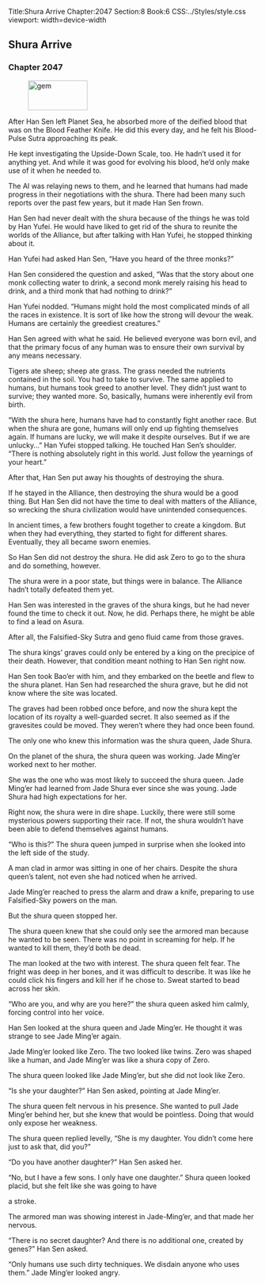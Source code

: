 Title:Shura Arrive 
Chapter:2047 
Section:8 
Book:6 
CSS:../Styles/style.css 
viewport: width=device-width
  
## Shura Arrive
### Chapter 2047 
<figure>
	<img src="../Images/gem.gif" alt="gem" id="gem" width="120" height="60" />
</figure>
  

  
  After Han Sen left Planet Sea, he absorbed more of the deified blood that was on the Blood Feather Knife. He did this every day, and he felt his Blood-Pulse Sutra approaching its peak.

He kept investigating the Upside-Down Scale, too. He hadn’t used it for anything yet. And while it was good for evolving his blood, he’d only make use of it when he needed to.

The AI was relaying news to them, and he learned that humans had made progress in their negotiations with the shura. There had been many such reports over the past few years, but it made Han Sen frown.

Han Sen had never dealt with the shura because of the things he was told by Han Yufei. He would have liked to get rid of the shura to reunite the worlds of the Alliance, but after talking with Han Yufei, he stopped thinking about it.

Han Yufei had asked Han Sen, “Have you heard of the three monks?”

Han Sen considered the question and asked, “Was that the story about one monk collecting water to drink, a second monk merely raising his head to drink, and a third monk that had nothing to drink?”

Han Yufei nodded. “Humans might hold the most complicated minds of all the races in existence. It is sort of like how the strong will devour the weak. Humans are certainly the greediest creatures.”

Han Sen agreed with what he said. He believed everyone was born evil, and that the primary focus of any human was to ensure their own survival by any means necessary.

Tigers ate sheep; sheep ate grass. The grass needed the nutrients contained in the soil. You had to take to survive. The same applied to humans, but humans took greed to another level. They didn’t just want to survive; they wanted more. So, basically, humans were inherently evil from birth.

“With the shura here, humans have had to constantly fight another race. But when the shura are gone, humans will only end up fighting themselves again. If humans are lucky, we will make it despite ourselves. But if we are unlucky…” Han Yufei stopped talking. He touched Han Sen’s shoulder. “There is nothing absolutely right in this world. Just follow the yearnings of your heart.”

After that, Han Sen put away his thoughts of destroying the shura.

If he stayed in the Alliance, then destroying the shura would be a good thing. But Han Sen did not have the time to deal with matters of the Alliance, so wrecking the shura civilization would have unintended consequences.

In ancient times, a few brothers fought together to create a kingdom. But when they had everything, they started to fight for different shares. Eventually, they all became sworn enemies.

So Han Sen did not destroy the shura. He did ask Zero to go to the shura and do something, however.

The shura were in a poor state, but things were in balance. The Alliance hadn’t totally defeated them yet.

Han Sen was interested in the graves of the shura kings, but he had never found the time to check it out. Now, he did. Perhaps there, he might be able to find a lead on Asura.

After all, the Falsified-Sky Sutra and geno fluid came from those graves.

The shura kings’ graves could only be entered by a king on the precipice of their death. However, that condition meant nothing to Han Sen right now.

Han Sen took Bao’er with him, and they embarked on the beetle and flew to the shura planet. Han Sen had researched the shura grave, but he did not know where the site was located.

The graves had been robbed once before, and now the shura kept the location of its royalty a well-guarded secret. It also seemed as if the gravesites could be moved. They weren’t where they had once been found.

The only one who knew this information was the shura queen, Jade Shura.

On the planet of the shura, the shura queen was working. Jade Ming’er worked next to her mother.

She was the one who was most likely to succeed the shura queen. Jade Ming’er had learned from Jade Shura ever since she was young. Jade Shura had high expectations for her.

Right now, the shura were in dire shape. Luckily, there were still some mysterious powers supporting their race. If not, the shura wouldn’t have been able to defend themselves against humans.

“Who is this?” The shura queen jumped in surprise when she looked into the left side of the study.

A man clad in armor was sitting in one of her chairs. Despite the shura queen’s talent, not even she had noticed when he arrived.

Jade Ming’er reached to press the alarm and draw a knife, preparing to use Falsified-Sky powers on the man.

But the shura queen stopped her.

The shura queen knew that she could only see the armored man because he wanted to be seen. There was no point in screaming for help. If he wanted to kill them, they’d both be dead.

The man looked at the two with interest. The shura queen felt fear. The fright was deep in her bones, and it was difficult to describe. It was like he could click his fingers and kill her if he chose to. Sweat started to bead across her skin.

“Who are you, and why are you here?” the shura queen asked him calmly, forcing control into her voice.

Han Sen looked at the shura queen and Jade Ming’er. He thought it was strange to see Jade Ming’er again.

Jade Ming’er looked like Zero. The two looked like twins. Zero was shaped like a human, and Jade Ming’er was like a shura copy of Zero.

The shura queen looked like Jade Ming’er, but she did not look like Zero.

“Is she your daughter?” Han Sen asked, pointing at Jade Ming’er.

The shura queen felt nervous in his presence. She wanted to pull Jade Ming’er behind her, but she knew that would be pointless. Doing that would only expose her weakness.

The shura queen replied levelly, “She is my daughter. You didn’t come here just to ask that, did you?”

“Do you have another daughter?” Han Sen asked her.

“No, but I have a few sons. I only have one daughter.” Shura queen looked placid, but she felt like she was going to have

a stroke.

The armored man was showing interest in Jade-Ming’er, and that made her nervous.

“There is no secret daughter? And there is no additional one, created by genes?” Han Sen asked.

“Only humans use such dirty techniques. We disdain anyone who uses them.” Jade Ming’er looked angry.
